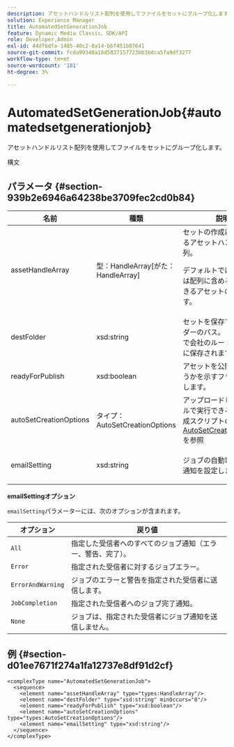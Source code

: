 ```yaml
---
description: アセットハンドルリスト配列を使用してファイルをセットにグループ化します。
solution: Experience Manager
title: AutomatedSetGenerationJob
feature: Dynamic Media Classic、SDK/API
role: Developer,Admin
exl-id: 44df6dfa-1485-40c2-8a14-bbf451b87641
source-git-commit: fcda99340a18d5037157723bb3bdca5fa9df3277
workflow-type: tm+mt
source-wordcount: '181'
ht-degree: 3%

---
```


# AutomatedSetGenerationJob{#automatedsetgenerationjob}

アセットハンドルリスト配列を使用してファイルをセットにグループ化します。

構文

## パラメータ {#section-939b2e6946a64238be3709fec2cd0b84}

<table id="table_0E031B2014B646BDA2A94D7E0B55DD5B"> 
 <thead> 
  <tr> 
   <th colname="col1" class="entry"> 名前 </th> 
   <th colname="col2" class="entry"> 種類 </th> 
   <th colname="col3" class="entry"> 説明 </th> 
  </tr> 
 </thead>
 <tbody> 
  <tr> 
   <td colname="col1"> <span class="codeph"> <span class="varname"> assetHandleArray</span> </span> </td> 
   <td colname="col2"> <span class="codeph"> 型：HandleArray[がた：HandleArray]</span> </td> 
   <td colname="col3">セットの作成に使用されるアセットハンドルの配列。 <p>デフォルトでは、1000は配列に含めることができるアセットの最大数です。 </p></td> 
  </tr> 
  <tr> 
   <td colname="col1"> <span class="codeph"> <span class="varname"> destFolder</span> </span> </td> 
   <td colname="col2"> <span class="codeph"> xsd:string</span> </td> 
   <td colname="col3"> セットを保存するフォルダーのパス。 デフォルトで会社のルートフォルダに保存されます。 </td> 
  </tr> 
  <tr> 
   <td colname="col1"> <span class="codeph"> <span class="varname"> readyForPublish</span> </span> </td> 
   <td colname="col2"> <span class="codeph"> xsd:boolean</span> </td> 
   <td colname="col3"> アセットを公開するかどうかを示すフラグを設定します。 </td> 
  </tr> 
  <tr> 
   <td colname="col1"> <span class="codeph"> <span class="varname"> autoSetCreationOptions</span> </span> </td> 
   <td colname="col2"> <span class="codeph"> タイプ：AutoSetCreationOptions</span> </td> 
   <td colname="col3">アップロードしたファイルで実行できるセット生成スクリプトの配列。 <a href="../../types/c-data-types/r-auto-set-creation-options.md#reference-58b42b39e53345aeb87cd1adc864e7ff" format="dita" scope="local"> AutoSetCreationOptions</a>を参照</td> 
  </tr> 
  <tr> 
   <td colname="col1"> <span class="codeph"> <span class="varname"> emailSetting</span> </span> </td> 
   <td colname="col2"> <span class="codeph"> xsd:string</span> </td> 
   <td colname="col3"> <p>ジョブの自動電子メール通知を設定します。 </p> </td> 
  </tr> 
 </tbody> 
</table>

**emailSettingオプション**

`emailSetting`パラメーターには、次のオプションが含まれます。

| オプション | 戻り値 |
|---|---|
| `All` | 指定した受信者へのすべてのジョブ通知（エラー、警告、完了）。 |
| `Error` | 指定された受信者に対するジョブエラー。 |
| `ErrorAndWarning` | ジョブのエラーと警告を指定された受信者に送信します。 |
| `JobCompletion` | 指定された受信者へのジョブ完了通知。 |
| `None` | ジョブは、指定された受信者にジョブ通知を送信しません。 |

## 例 {#section-d01ee7671f274a1fa12737e8df91d2cf}

```
<complexType name="AutomatedSetGenerationJob">
  <sequence>
    <element name="assetHandleArray" type="types:HandleArray"/>
    <element name="destFolder" type="xsd:string" minOccurs="0"/>
    <element name="readyForPublish" type="xsd:boolean"/>
    <element name="autoSetCreationOptions" type="types:AutoSetCreationOptions"/>
    <element name="emailSetting" type="xsd:string"/>
  </sequence>
</complexType>
```
